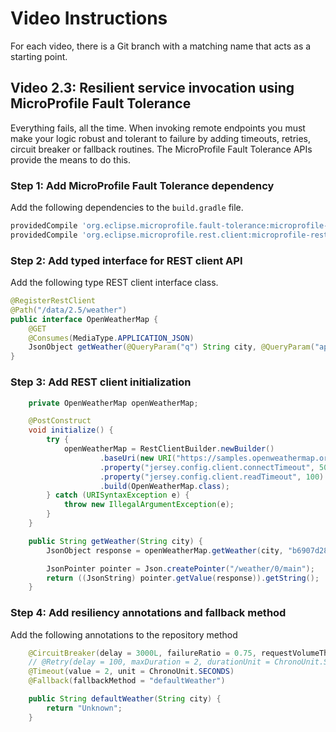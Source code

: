 # Video Instructions

For each video, there is a Git branch with a matching name that acts as a
starting point.

## Video 2.3: Resilient service invocation using MicroProfile Fault Tolerance

Everything fails, all the time. When invoking remote endpoints
you must make your logic robust and tolerant to failure by adding timeouts, retries,
circuit breaker or fallback routines. The MicroProfile Fault Tolerance APIs
provide the means to do this.

### Step 1: Add MicroProfile Fault Tolerance dependency

Add the following dependencies to the `build.gradle` file.

```groovy
providedCompile 'org.eclipse.microprofile.fault-tolerance:microprofile-fault-tolerance-api:1.1.2'
providedCompile 'org.eclipse.microprofile.rest.client:microprofile-rest-client-api:1.1'
```

### Step 2: Add typed interface for REST client API

Add the following type REST client interface class.

```java
@RegisterRestClient
@Path("/data/2.5/weather")
public interface OpenWeatherMap {
    @GET
    @Consumes(MediaType.APPLICATION_JSON)
    JsonObject getWeather(@QueryParam("q") String city, @QueryParam("appid") String appid);
}
```

### Step 3: Add REST client initialization

```java
    private OpenWeatherMap openWeatherMap;

    @PostConstruct
    void initialize() {
        try {
            openWeatherMap = RestClientBuilder.newBuilder()
                    .baseUri(new URI("https://samples.openweathermap.org"))
                    .property("jersey.config.client.connectTimeout", 500)
                    .property("jersey.config.client.readTimeout", 100)
                    .build(OpenWeatherMap.class);
        } catch (URISyntaxException e) {
            throw new IllegalArgumentException(e);
        }
    }

    public String getWeather(String city) {
        JsonObject response = openWeatherMap.getWeather(city, "b6907d289e10d714a6e88b30761fae22");

        JsonPointer pointer = Json.createPointer("/weather/0/main");
        return ((JsonString) pointer.getValue(response)).getString();
    }
```

### Step 4: Add resiliency annotations and fallback method

Add the following annotations to the repository method
```java
    @CircuitBreaker(delay = 3000L, failureRatio = 0.75, requestVolumeThreshold = 10)
    // @Retry(delay = 100, maxDuration = 2, durationUnit = ChronoUnit.SECONDS, maxRetries = 2)
    @Timeout(value = 2, unit = ChronoUnit.SECONDS)
    @Fallback(fallbackMethod = "defaultWeather")
```

```java
    public String defaultWeather(String city) {
        return "Unknown";
    }
```
